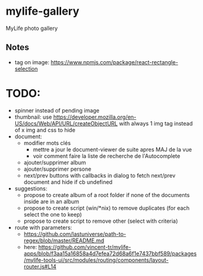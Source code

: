 # mylife-gallery
MyLife photo gallery

## Notes
 - tag on image: https://www.npmjs.com/package/react-rectangle-selection

# TODO:
 - spinner instead of pending image
 - thumbnail: use https://developer.mozilla.org/en-US/docs/Web/API/URL/createObjectURL with always 1 img tag instead of x img and css to hide
 - document:
   - modifier mots clés
     - mettre a jour le document-viewer de suite apres MAJ de la vue
     - voir comment faire la liste de recherche de l'Autocomplete
   - ajouter/supprimer album
   - ajouter/supprimer persone
   - next/prev buttons with callbacks in dialog to fetch next/prev document and hide if cb undefined
 - suggestions:
   - propose to create album of a root folder if none of the documents inside are in an album
   - propose to create script (win/\*nix) to remove duplicates (for each select the one to keep)
   - propose to create script to remove other (select with criteria)
 - route with parameters:
   - https://github.com/lastuniverse/path-to-regex/blob/master/README.md
   - here: https://github.com/vincent-tr/mylife-apps/blob/f3aa15a16858a4d7efea72d68a6f1e7437bbf589/packages/mylife-tools-ui/src/modules/routing/components/layout-router.js#L14
